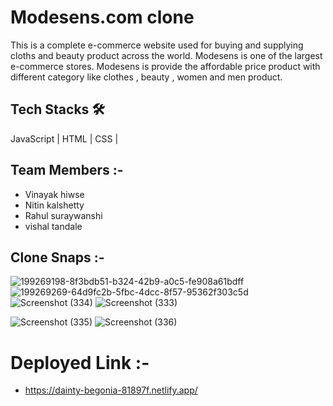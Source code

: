 # Modesens.com clone
 This is a complete e-commerce website used for buying and supplying cloths and beauty product across the world. Modesens is one of the largest e-commerce stores. Modesens is provide the affordable price product with different category like clothes , beauty , women and men product.


  ## Tech Stacks 🛠
    
   JavaScript | HTML | CSS |
   
   
    
  ## Team Members :-
  - Vinayak hiwse
  - Nitin kalshetty
  - Rahul suraywanshi
  - vishal tandale
 

  
  ## Clone Snaps :-
 ![199269198-8f3bdb51-b324-42b9-a0c5-fe908a61bdff](https://user-images.githubusercontent.com/107528641/227701257-7d2b2e21-395a-4781-839c-4cec140a0d61.png)
![199269269-64d9fc2b-5fbc-4dcc-8f57-95362f303c5d](https://user-images.githubusercontent.com/107528641/227701259-34b9243b-24fe-48b0-a7c1-e8a551f56629.png)
![Screenshot (334)](https://user-images.githubusercontent.com/107528641/227701295-7bca66c6-8890-433d-8f3a-317ea024c72e.png)
![Screenshot (333)](https://user-images.githubusercontent.com/107528641/227701311-979a0085-2546-4268-83bb-4185c706f07e.png)

![Screenshot (335)](https://user-images.githubusercontent.com/107528641/227701299-42f6d782-6ea0-412a-bda5-b0197be39471.png)
![Screenshot (336)](https://user-images.githubusercontent.com/107528641/227701316-dd1d4325-7a11-4c2f-a800-599afac7b5ce.png)

  # Deployed Link :-
   - https://dainty-begonia-81897f.netlify.app/
